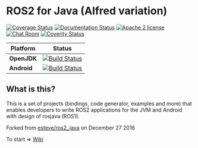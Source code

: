 ROS2 for Java (Alfred variation)
=============

[![Coverage Status](https://coveralls.io/repos/github/ros2java-alfred/ros2_java/badge.svg?branch=master)](https://coveralls.io/github/ros2java-alfred/ros2_java?branch=master) [![Documentation Status](https://readthedocs.org/projects/ros2-java/badge/?version=latest)](http://ros2-java.readthedocs.io/en/latest/?badge=latest) [![Apache 2 license](https://img.shields.io/badge/License-Apache%202.0-blue.svg)](https://github.com/ros2java-alfred/ros2_java/blob/master/LICENSE) [![Chat Room](https://badges.gitter.im/gitterHQ/gitterHQ.github.io.svg)](https://gitter.im/ros2java-alfred?utm_source=badge&utm_medium=badge&utm_campaign=pr-badge&utm_content=badge) [![Coverity Status](https://img.shields.io/coverity/scan/10818.svg)](https://scan.coverity.com/projects/ros2java-alfred-ros2_java)

| Platform | Status |
|----------|--------|
| **OpenJDK** | [![Build Status](https://travis-ci.org/ros2java-alfred/ros2_java.svg?branch=master)](https://travis-ci.org/ros2java-alfred/ros2_java) |
| **Android** | [![Build Status](https://travis-ci.org/ros2java-alfred/ros2_android_examples.svg?branch=master)](https://travis-ci.org/ros2java-alfred/ros2_android_examples) |

What is this?
-------------

This is a set of projects (bindings, code generator, examples and more) that enables developers to write ROS2
applications for the JVM and Android with design of rosjava (ROS1).

Forked from [esteve/ros2_java](https://github.com/esteve/ros2_java) on December 27 2016

To start => [Wiki](https://github.com/ros2java-alfred/ros2_java/wiki)
